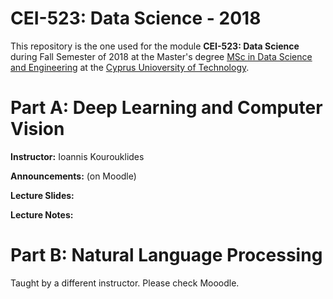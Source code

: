 # CEI-523: Data Science - 2018

This repository is the one used for the module __CEI-523: Data Science__ during Fall Semester of 2018 at the Master's degree [MSc in Data Science and Engineering](https://www.cut.ac.cy/faculties/fet/eecei/module-description/modules-msc-data-science-and-engineering/?languageId=1) at the [Cyprus Unioversity of Technology](https://www.cut.ac.cy/).


# Part A: Deep Learning and Computer Vision

__Instructor:__ Ioannis Kourouklides

__Announcements:__ (on Moodle)

__Lecture Slides:__

__Lecture Notes:__


# Part B: Natural Language Processing

Taught by a different instructor. Please check Mooodle.
